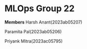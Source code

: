 # MLOps Group 22
**Members**
Harsh Anant(2023ab05207)

Paramita Pal(2023ab05206)

Priyank Mitra(2023ac05795)
